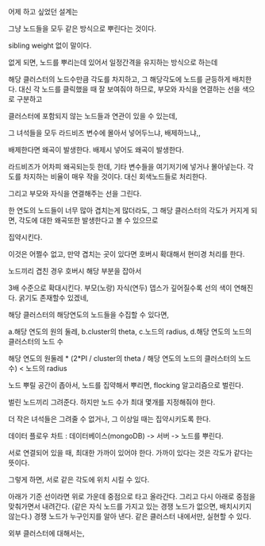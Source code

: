 어제 하고 싶었던 설계는

그냥 노드들을 모두 같은 방식으로 뿌린다는 것이다.

sibling weight 없이 말이다.

없게 되면, 노드를 뿌리는데 있어서 일정간격을 유지하는 방식으로 하는데

해당 클러스터의 노드수만큼 각도를 차지하고, 그 해당각도에 노드를 균등하게 배치한다.
대신 각 노드를 클릭했을 때 잘 보여줘야 하므로, 부모와 자식을 연결하는 선을 색으로 구분하고

클러스터에 포함되지 않는 노드들과 연관이 있을 수 있는데,

그 녀석들을 모두 라드비즈 변수에 몰아서 넣어두느냐, 배제하느냐,,

배제한다면 왜곡이 발생한다. 배제시 
넣어도 왜곡이 발생한다. 

라드비즈가 어차피 왜곡되는듯 한데, 기타 변수들을 여기저기에 넣거나 몰아넣는다. 각도를 차지하는 비율이 매우 작을 것이다. 대신 회색노드들로 처리한다.

그리고 부모와 자식을 연결해주는 선을 그린다.

한 연도의 노드들이 너무 많아 겹치는게 많더라도,
그 해당 클러스터의 각도가 커지게 되면, 각도에 대한 왜곡또한 발생한다고 볼 수 있으므로

집약시킨다.

이것은 어쩔수 없고, 만약 겹치는 곳이 있다면 호버시 확대해서 현미경 처리를 한다.

노드끼리 겹친 경우 호버시 해당 부분을 잡아서

3배 수준으로 확대시킨다.
부모(노랑) 자식(연두) 뎁스가 깊어질수록 선의 색이 연해진다.
굵기도 존재할수 있겠네,


해당 클러스터의 해당연도의 노드들을 수집할 수 있다면, 

a.해당 연도의 원의 둘레, b.cluster의 theta, c.노드의 radius, d.해당 연도의 노드의 클러스터의 노드 수

해당 연도의 원둘레 * (2*PI / cluster의 theta / 해당 연도의 노드의 클러스터의 노드 수) < 노드의 radius



노드 뿌릴 공간이 좁아서, 노드를 집약해서 뿌리면, flocking 알고리즘으로 벌린다.

벌린 노드끼리 그려준다. 하지만 노드 수가 최대 몇개를 지정해줘야 한다.

더 작은 녀석들은 그려줄 수 없거나, 그 이상일 때는 집약시키도록 한다.

데이터 플로우 차트 : 데이터베이스(mongoDB) -> 서버 -> 노드를 뿌린다.



서로 연결되어 있을 때, 최대한 가까이 있어야 한다. 가까이 있다는 것은 각도가 같다는 뜻이다.

그렇게 하면, 서로 같은 각도에 위치 시킬 수 있다.



아래가 기준 선이라면 위로 가운데 중점으로 타고 올라간다.
그리고 다시 아래로 중점을 맞춰가면서 내려간다.
(같은 자식 노드를 가지고 있는 경쟁 노드가 없으면, 배치시키지 않는다.)
경쟁 노드가 누구인지를 알아 낸다.
같은 클러스터 내에서만, 실현할 수 있다.

외부 클러스터에 대해서는, 
